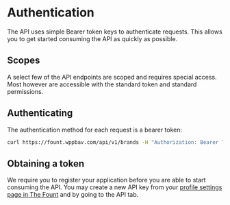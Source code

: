 # Authentication

The API uses simple Bearer token keys to authenticate requests. This allows you to get started consuming the API as
quickly as possible.

## Scopes

A select few of the API endpoints are scoped and requires special access. Most however are accessible with the standard
token and standard permissions.

## Authenticating

The authentication method for each request is a bearer token:

```bash
curl https://fount.wppbav.com/api/v1/brands -H "Authorization: Bearer TOKEN"
```

## Obtaining a token

We require you to register your application before you are able to start consuming the API. You may create a new API key from your [profile settings page in The Fount](https://fount.wppbav.com/profile) and by going to the API tab.
